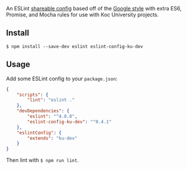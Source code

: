 An ESLint [shareable config](http://eslint.org/docs/developer-guide/shareable-configs.html) based off of the [Google style](http://google.github.io/styleguide/javascriptguide.xml) with extra ES6, Promise, and Mocha rules for use with Koc University projects.

## Install

```
$ npm install --save-dev eslint eslint-config-ku-dev
```

## Usage

Add some ESLint config to your `package.json`:

```json
{
	"scripts": {
		"lint": "eslint ."
	},
	"devDependencies": {
		"eslint": "^4.8.0",
		"eslint-config-ku-dev": "^0.4.1"
	},
	"eslintConfig": {
		"extends": "ku-dev"
	}
}
```

Then lint with `$ npm run lint`.


